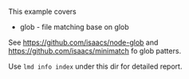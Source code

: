 This example covers

  * glob - file matching base on glob

See https://github.com/isaacs/node-glob and https://github.com/isaacs/minimatch fo glob patters.

Use `lmd info index` under this dir for detailed report.

